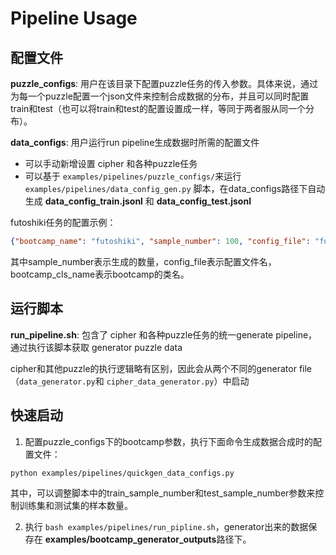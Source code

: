 # Pipeline Usage

## 配置文件

**puzzle_configs**: 用户在该目录下配置puzzle任务的传入参数。具体来说，通过为每一个puzzle配置一个json文件来控制合成数据的分布，并且可以同时配置train和test（也可以将train和test的配置设置成一样，等同于两者服从同一个分布）。

**data_configs**: 用户运行run pipeline生成数据时所需的配置文件
- 可以手动新增设置 cipher 和各种puzzle任务
- 可以基于 `examples/pipelines/puzzle_configs/`来运行 `examples/pipelines/data_config_gen.py` 脚本，在data_configs路径下自动生成 **data_config_train.jsonl** 和 **data_config_test.jsonl**

futoshiki任务的配置示例：
```json
{"bootcamp_name": "futoshiki", "sample_number": 100, "config_file": "futoshiki", "bootcamp_cls_name": "Futoshikibootcamp"}
```
其中sample_number表示生成的数量，config_file表示配置文件名，bootcamp_cls_name表示bootcamp的类名。 

## 运行脚本

**run_pipeline.sh**: 包含了 cipher 和各种puzzle任务的统一generate pipeline，通过执行该脚本获取 generator puzzle data

cipher和其他puzzle的执行逻辑略有区别，因此会从两个不同的generator file（`data_generator.py`和 `cipher_data_generator.py`）中启动

## 快速启动
1. 配置puzzle_configs下的bootcamp参数，执行下面命令生成数据合成时的配置文件：
```bash
python examples/pipelines/quickgen_data_configs.py
```
其中，可以调整脚本中的train_sample_number和test_sample_number参数来控制训练集和测试集的样本数量。

2. 执行 `bash examples/pipelines/run_pipline.sh`，generator出来的数据保存在 **examples/bootcamp_generator_outputs**路径下。